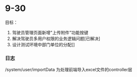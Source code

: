 

# 9-30
  目标：
 1. 驾驶员管理页面新增"上传附件"功能按键
 2. 解决驾驶员多用户权限的业务逻辑问题[已解决]
 3. 设计测试环境中部门单位的分配[]


### 日志
/system/user/importData   为处理前端导入excel文件的controller层